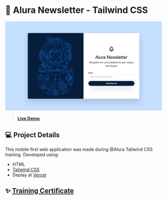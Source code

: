 # 🤿 Alura Newsletter - Tailwind CSS

![Project Banner](./src/images/alura-tailwind-project.png)

> **[Live Demo](https://#)**

## 💻 Project Details

This mobile first web application was made during @Alura Tailwind CSS training. Developed using:

- HTML 
- [Tailwind CSS](https://tailwindcss.com/) 
- Deplay at [Vercel](https://vercel.com/) 

## ✨ [Training Certificate](https://cursos.alura.com.br/certificate/santosvinicius/tailwind-css-estilizando-pagina-classes-utilitarias)

